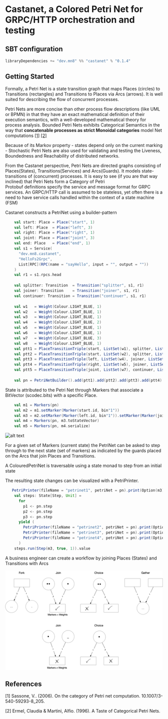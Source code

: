 # Castanet, a Colored Petri Net for GRPC/HTTP orchestration and testing

## SBT configuration

```sbt
libraryDependencies += "dev.mn8" %% "castanet" % "0.1.4"
```

## Getting Started

Formally, a Petri Net is a state transition graph that maps Places (circles) to Transitions (rectangles) and Transitions to Places via Arcs (arrows).
It is well suited for describing the flow of concurrent processes.

Petri Nets are more concise than other process flow descriptions (like UML or BPMN) in that they have an exact mathematical definition of their execution semantics, with a well-developed mathematical theory for process analysis. Bounded Petri Nets exhibits Categorical Semantics in the way that **concatenable processes as strict Monoidal categories** model Net computations [[1]](#1) [[2]](#2)

Because of its Markov property - states depend only on the current marking -  Stochastic Petri Nets are also used for validating and testing the Liveness, Boundedness and Reachability of distributed networks.

From the Castanet perspective, Petri Nets are directed graphs consisting of Places(States), Transitions(Services) and Arcs(Guards). It models state-transitions of (concurrent) processes.
It is easy to see (if you are that way inclined) that Petri Nets form a Category of Petri  
Protobuf definitions specify the service and message format for GRPC services.
An GRPC/HTTP call is assumed to be stateless, yet often there is a need to have service calls handled within the context of a state machine (FSM)

Castanet constructs a PetriNet using a builder-pattern

```scala
    val start: Place = Place("start", 1)
    val left: Place  = Place("left", 3)
    val right: Place = Place("right", 1)
    val joint: Place = Place("joint", 3)
    val end: Place   = Place("end", 1)
    val s1 = Service(
      "dev.mn8.castanet",
      "HelloFs2Grpc",
      List[RPC](RPC(name = "sayHello", input = "", output = ""))
    )
    val r1 = s1.rpcs.head

    val splitter: Transition  = Transition("splitter", s1, r1)
    val joiner: Transition    = Transition("joiner", s1, r1)
    val continuer: Transition = Transition("continuer", s1, r1)

    val w1   = Weight(Colour.LIGHT_BLUE, 1)
    val w2   = Weight(Colour.LIGHT_BLUE, 1)
    val w3   = Weight(Colour.LIGHT_BLUE, 1)
    val w4   = Weight(Colour.LIGHT_BLUE, 2)
    val w5   = Weight(Colour.LIGHT_BLUE, 1)
    val w6   = Weight(Colour.LIGHT_BLUE, 1)
    val w7   = Weight(Colour.LIGHT_BLUE, 3)
    val w8   = Weight(Colour.LIGHT_BLUE, 1)
    val ptt1 = PlaceTransitionTriple(start, ListSet(w1), splitter, ListSet(w2), left)
    val ptt2 = PlaceTransitionTriple(start, ListSet(w2), splitter, ListSet(w3), right)
    val ptt3 = PlaceTransitionTriple(left, ListSet(w4), joiner, ListSet(w6), joint)
    val ptt4 = PlaceTransitionTriple(right, ListSet(w5), joiner, ListSet(w6), joint)
    val ptt5 = PlaceTransitionTriple(joint, ListSet(w7), continuer, ListSet(w8), end)

    val pn = PetriNetBuilder().add(ptt1).add(ptt2).add(ptt3).add(ptt4).add(ptt5).build()
```

State is attributed to the Petri Net through Markers that associate a BitVector (scodec.bits) with a specific Place.

```scala
    val m1 = Markers(pn)
    val m2 = m1.setMarker(Marker(start.id, bin"1"))
    val m3 = m2.setMarker(Marker(left.id, bin"1")).setMarker(Marker(joint.id, bin"11"))
    val m4 = Markers(pn, m3.toStateVector)
    val m5 = Markers(pn, m4.serialize)  
```

![alt text](resources/Heads-Tails-Net.png "Head Tails")

For a given set of Markers (current state) the PetriNet can be asked to step through to the next state (set of markers) as indicated by the guards placed on the Arcs that join Places and Transitions.

A ColouredPetriNet is traversable using a state monad to step from an initial state

The resulting state changes can be visualized with a PetriPrinter.

```scala
   PetriPrinter(fileName = "petrinet1", petriNet = pn).print(Option(m3))
    val steps: State[Step, Unit] =
      for
        p1 <- pn.step
        p2 <- pn.step
        p3 <- pn.step
      yield (
        PetriPrinter(fileName = "petrinet2", petriNet = pn).print(Option(p1)),
        PetriPrinter(fileName = "petrinet3", petriNet = pn).print(Option(p2)),
        PetriPrinter(fileName = "petrinet4", petriNet = pn).print(Option(p3))
      )
    steps.run(Step(m3, true, 1)).value
```

A business engineer can create a workflow by joining Places (States) and Transitions with Arcs 

![alt text](docs/place_transitions.png "Arcs")

## References

<a id="1">[1]</a>
Sassone, V.. (2006). On the category of Petri net computation. 10.1007/3-540-59293-8_205. 

<a id="2">[2]</a>
Ermel, Claudia & Martini, Alfio. (1996). A Taste of Categorical Petri Nets. 